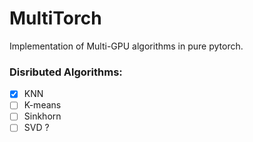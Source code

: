 # MultiTorch
 Implementation of Multi-GPU algorithms in pure pytorch.
 
 ### Disributed Algorithms:
- [x] KNN
- [ ] K-means
- [ ] Sinkhorn
- [ ] SVD ?
